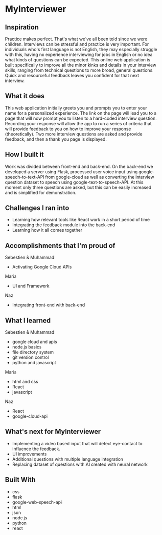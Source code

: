 # MyInterviewer

## Inspiration

Practice makes perfect. That's what we've all been told since we were children. Interviews can be stressful and practice is very important. For individuals who's first language is not English, they may especially struggle with this, having no experience interviewing for jobs in English or no idea what kinds of questions can be expected. This online web application is built specifically to improve all the minor kinks and details in your interview skills, ranging from technical questions to more broad, general questions. Quick and resourceful feedback leaves you confident for that next interview.

## What it does

This web application initially greets you and prompts you to enter your name for a personalized experience. The link on the page will lead you to a page that will now prompt you to listen to a hard-coded interview question. Recording your response will allow the app to run a series of criteria that will provide feedback to you on how to improve your response (theoretically). Two more interview questions are asked and provide feedback, and then a thank you page is displayed.

## How I built it

Work was divided between front-end and back-end. On the back-end we developed a server using Flask, processed user voice input using google-speech-to-text-API from google-cloud as well as converting the interview question dataset to speech using google-text-to-speech-API. At this moment only three questions are asked, but this can be easily increased and is simplified for demonstration.

## Challenges I ran into

* Learning how relevant tools like React work in a short period of time
* Integrating the feedback module into the back-end
* Learning how it all comes together

## Accomplishments that I'm proud of

Sebestien & Muhammad
* Activating Google Cloud APIs

Maria
* UI and Framework

Naz
* Integrating front-end with back-end

## What I learned

Sebestien & Muhammad
* google cloud and apis
* node.js basics
* file directory system
* git version control
* python and javascript

Maria
* html and css
* React
* javascript

Naz
* React
* google-cloud-api

## What's next for MyInterviewer
* Implementing a video based input that will detect eye-contact to influence the feedback.
* UI improvements
* Additional questions with multiple language integration
* Replacing dataset of questions with AI created with neural network

## Built With
* css
* flask
* google-web-speech-api
* html
* json
* node.js
* python
* react

